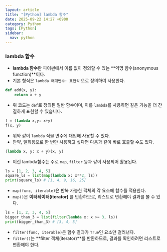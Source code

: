 ```yaml
---
layout: article
title: "[Python] lambda 함수"
date: 2025-09-22 14:27 +0900
category: Python
tags: [Python]
sidebar:
  nav: python
---
```

### lambda 함수

- **lambda 함수**란 파이썬에서 이름 없이 정의할 수 있는 **익명 함수(anonymous function)**이다.
- 기본 형식은 `lambda 매개변수: 표현식` 으로 정의하여 사용한다.

```python
def add(x, y):
    return x + y
```

- 위 코드는 `def`로 정의된 일반 함수이며, 이를 `lambda`를 사용하면 같은 기능을 더 간결하게 표현할 수 있습니다.

```python
f = (lambda x,y: x+y)
f(x, y)
```

- 위와 같이 `lambda` 식을 변수에 대입해 사용할 수 있다.
- 만약, 일회용으로 한 번만 사용하고 싶다면 다음과 같이 바로 호출할 수도 있다.

```python
(lambda x, y: x + y)(x, y)
```

- 이런 lambda함수는 주로 `map`, `filter` 등과 같이 사용되어 활용된다.

```python
ls = [1, 2, 3, 4, 5]
square_ls = list(map(lambda x: x**2, ls))
print(square_ls) # [1, 4, 9, 16, 25]
```

- `map(func, iterable)`은 반복 가능한 객체의 각 요소에 함수를 적용한다.
- `map()`은 **이터레이터(iterator)** 를 반환하므로, 리스트로 변환해야 결과를 볼 수 있다.

```python
ls = [1, 2, 3, 4, 5]
bigger_than_3 = list(filter(lambda x: x >= 3, ls))
print(bigger_than_3) # [3, 4, 5]
```

- `filter(func, iterable)`은 함수 결과가 `True`인 요소만 걸러낸다.
- `filter()`는 **filter 객체(iterator)**를 반환하므로, 결과를 확인하려면 리스트로 변환해야 한다.